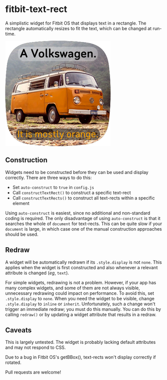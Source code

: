 # fitbit-text-rect
A simplistic widget for Fitbit OS that displays text in a rectangle. The rectangle automatically resizes to fit the text, which can be changed at run-time.

![examples](screenshot.png#center)

Construction
-
Widgets need to be constructed before they can be used and display correctly. There are three ways to do this:

* Set `auto-construct` to `true` in `config.js`
* Call `constructTextRect()` to construct a specific text-rect
* Call `constructTextRects()` to construct all text-rects within a specific element

Using `auto-construct` is easiest, since no additional and non-standard coding is required. The only disadvantage of using `auto-construct` is that it searches the whole of `document` for text-rects. This can be quite slow if your `document` is large, in which case one of the manual construction approaches should be used.

Redraw
-
A widget will be automatically redrawn if its `.style.display` is not `none`. This applies when the widget is first constructed and also whenever a relevant attribute is changed (*eg*, `text`).

For simple widgets, redrawing is not a problem. However, if your app has many complex widgets, and some of them are not always visible, unnecessary redrawing could impact on performance. To avoid this, set `.style.display` to `none`. When you need the widget to be visible, change `.style.display` to `inline` or `inherit`. Unfortunately, such a change won't trigger an immediate redraw; you must do this manually. You can do this by calling `redraw()` or by updating a widget attribute that results in a redraw.

Caveats
-
This is largely untested. The widget is probably lacking default attributes and may not respond to CSS.

Due to a bug in Fitbit OS's getBBox(), text-rects won't display correctly if rotated.

Pull requests are welcome!